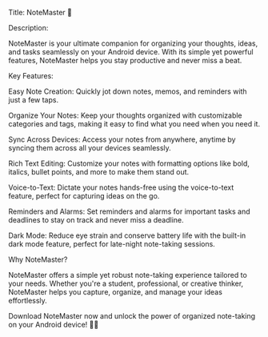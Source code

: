 Title: NoteMaster 📝

Description:

NoteMaster is your ultimate companion for organizing your thoughts, ideas, and tasks seamlessly on your Android device. With its simple yet powerful features, NoteMaster helps you stay productive and never miss a beat.

Key Features:

Easy Note Creation: Quickly jot down notes, memos, and reminders with just a few taps.

Organize Your Notes: Keep your thoughts organized with customizable categories and tags, making it easy to find what you need when you need it.

Sync Across Devices: Access your notes from anywhere, anytime by syncing them across all your devices seamlessly.

Rich Text Editing: Customize your notes with formatting options like bold, italics, bullet points, and more to make them stand out.

Voice-to-Text: Dictate your notes hands-free using the voice-to-text feature, perfect for capturing ideas on the go.

Reminders and Alarms: Set reminders and alarms for important tasks and deadlines to stay on track and never miss a deadline.

Dark Mode: Reduce eye strain and conserve battery life with the built-in dark mode feature, perfect for late-night note-taking sessions.

Why NoteMaster?

NoteMaster offers a simple yet robust note-taking experience tailored to your needs. Whether you're a student, professional, or creative thinker, NoteMaster helps you capture, organize, and manage your ideas effortlessly.

Download NoteMaster now and unlock the power of organized note-taking on your Android device! 📝✨

